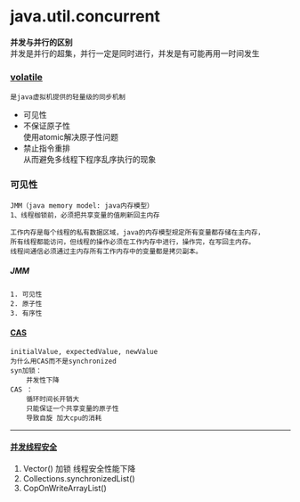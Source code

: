 java.util.concurrent
==
**并发与并行的区别**  
并发是并行的超集，并行一定是同时进行，并发是有可能再用一时间发生
### [volatile](src/VolatileDemo.java)
    是java虚拟机提供的轻量级的同步机制
+ 可见性
+ 不保证原子性  
    使用atomic解决原子性问题
+ 禁止指令重排  
    从而避免多线程下程序乱序执行的现象
### 可见性
    JMM（java memory model: java内存模型）
    1、线程枷锁前，必须把共享变量的值刷新回主内存
    
    工作内存是每个线程的私有数据区域，java的内存模型规定所有变量都存储在主内存，
    所有线程都能访问，但线程的操作必须在工作内存中进行，操作完，在写回主内存。
    线程间通信必须通过主内存所有工作内存中的变量都是拷贝副本。
    
##### JMM  
    1. 可见性
    2. 原子性
    3. 有序性
#### [CAS](src/CAS/CASDemo.java)
    initialValue, expectedValue, newValue
    为什么用CAS而不是synchronized
    syn加锁：
        并发性下降
    CAS ：
        循环时间长开销大
        只能保证一个共享变量的原子性
        导致自旋 加大cpu的消耗
---
#### [并发线程安全](src/ArrayListTest.java)
1. Vector() 加锁 线程安全性能下降
2. Collections.synchronizedList()
3. CopOnWriteArrayList()
